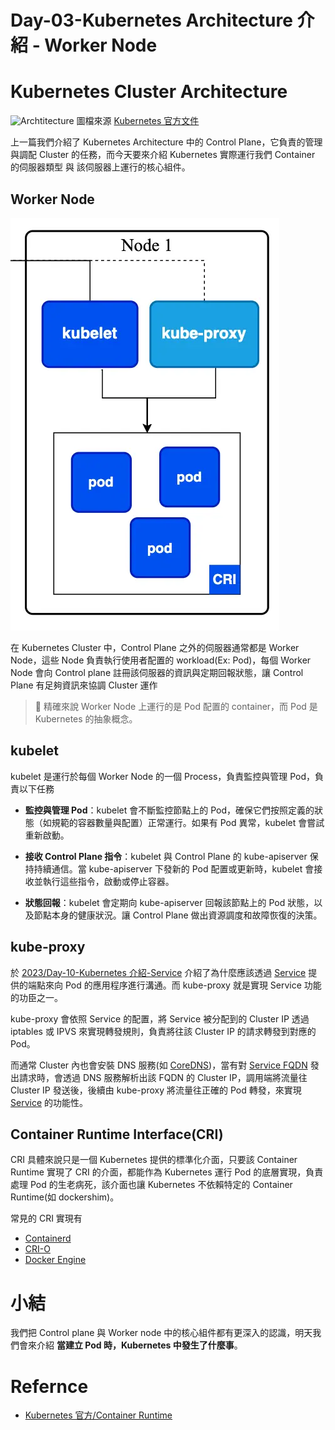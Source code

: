 
# Day-03-Kubernetes Architecture 介紹 - Worker Node 

# Kubernetes Cluster Architecture
![Archtitecture](https://kubernetes.io/images/docs/kubernetes-cluster-architecture.svg)
圖檔來源 [Kubernetes 官方文件](https://kubernetes.io/docs/concepts/architecture/)

上一篇我們介紹了 Kubernetes Architecture 中的 Control Plane，它負責的管理與調配 Cluster 的任務，而今天要來介紹 Kubernetes 實際運行我們 Container 的伺服器類型 與 該伺服器上運行的核心組件。

## Worker Node
![worker node](https://github.com/YihongGao/picx-images-hosting/raw/master/20240818/截圖-2024-08-18-下午1.34.13.7i0b5m8o6j.webp)

在 Kubernetes  Cluster 中，Control Plane 之外的伺服器通常都是 Worker Node，這些 Node 負責執行使用者配置的 workload(Ex: Pod)，每個 Worker Node 會向 Control plane 註冊該伺服器的資訊與定期回報狀態，讓 Control Plane 有足夠資訊來協調 Cluster 運作
> 📘 精確來說 Worker Node 上運行的是 Pod 配置的 container，而 Pod 是 Kubernetes 的抽象概念。

## kubelet
kubelet 是運行於每個 Worker Node 的一個 Process，負責監控與管理 Pod，負責以下任務
- **監控與管理 Pod**：kubelet 會不斷監控節點上的 Pod，確保它們按照定義的狀態（如規範的容器數量與配置）正常運行。如果有 Pod 異常，kubelet 會嘗試重新啟動。

- **接收 Control Plane 指令**：kubelet 與 Control Plane 的 kube-apiserver 保持持續通信。當 kube-apiserver 下發新的 Pod 配置或更新時，kubelet 會接收並執行這些指令，啟動或停止容器。

- **狀態回報**：kubelet 會定期向 kube-apiserver 回報該節點上的 Pod 狀態，以及節點本身的健康狀況。讓 Control Plane 做出資源調度和故障恢復的決策。

## kube-proxy
於 [2023/Day-10-Kubernetes 介紹-Service] 介紹了為什麼應該透過 [Service] 提供的端點來向 Pod 的應用程序進行溝通。而 kube-proxy 就是實現 Service 功能的功臣之一。

kube-proxy 會依照 Service 的配置，將 Service 被分配到的 Cluster IP 透過 iptables 或 IPVS 來實現轉發規則，負責將往該 Cluster IP 的請求轉發到對應的 Pod。

而通常 Cluster 內也會安裝 DNS 服務(如 [CoreDNS])，當有對 [Service FQDN] 發出請求時，會透過 DNS 服務解析出該 FQDN 的 Cluster IP，調用端將流量往 Cluster IP 發送後，後續由 kube-proxy 將流量往正確的 Pod 轉發，來實現 [Service] 的功能性。

## Container Runtime Interface(CRI)
CRI 具體來說只是一個 Kubernetes 提供的標準化介面，只要該 Container Runtime 實現了 CRI 的介面，都能作為 Kubernetes 運行 Pod 的底層實現，負責處理 Pod 的生老病死，該介面也讓 Kubernetes 不依賴特定的 Container Runtime(如 dockershim)。

常見的 CRI 實現有
- [Containerd](https://containerd.io/)
- [CRI-O](https://kubernetes.io/docs/setup/production-environment/container-runtimes/#cri-o)
- [Docker Engine](https://kubernetes.io/docs/setup/production-environment/container-runtimes/#cri-o)

# 小結
我們把 Control plane 與 Worker node 中的核心組件都有更深入的認識，明天我們會來介紹 **當建立 Pod 時，Kubernetes 中發生了什麼事**。

# Refernce
- [Kubernetes 官方/Container Runtime](https://kubernetes.io/docs/setup/production-environment/container-runtimes/)

[Service]: https://kubernetes.io/docs/concepts/services-networking/service/

[2023/Day-10-Kubernetes 介紹-Service]: https://ithelp.ithome.com.tw/articles/10323802

[CoreDNS]: https://kubernetes.io/docs/tasks/administer-cluster/coredns/

[Service FQDN]: https://kubernetes.io/docs/concepts/services-networking/dns-pod-service/